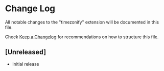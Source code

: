 # Change Log

All notable changes to the "timezonify" extension will be documented in this file.

Check [Keep a Changelog](http://keepachangelog.com/) for recommendations on how to structure this file.

## [Unreleased]

- Initial release